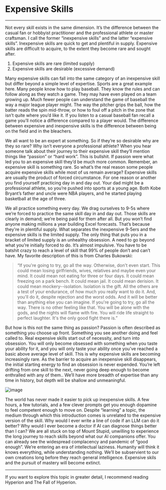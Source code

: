 # Expensive Skills
---
Not every skill exists in the same dimension. It’s the difference between the casual fan or hobbyist practitioner and the professional athlete or master craftsman. I call the former “inexpensive skills” and the latter “expensive skills”. Inexpensive skills are quick to get and plentiful in supply. Expensive skills are difficult to acquire, to the extent they become rare and sought after.

1. Expensive skills are rare (limited supply)
2. Expensive skills are desirable (excessive demand)

Many expensive skills can fall into the same category of an inexpensive skill but differ beyond a simple level of expertise. Sports are a great example here. Many people know how to play baseball. They know the rules and can follow along as they watch a game. They may have even played on a team growing up. Much fewer people can understand the game of baseball the way a major league player might. The way the pitcher grips the ball, how the batter reads the spin mid-throw, or how to foul off a pitch in the zone that isn’t quite where you’d like it. If you listen to a casual baseball fan recall a game you’ll notice a difference compared to a player would. The difference between expensive and inexpensive skills is the difference between being on the field and in the bleachers.

We all want to be an expert at something. So if they’re so desirable why are they so rare? Why isn’t everyone a professional athlete? When you hear someone talk about their journey to their expensive skill they’ll mention things like “passion” or “hard work”. This is bullshit. If passion were what led you to an expensive skill they’d be much more common. Remember, an expensive skill is something rare. So what’s the real reason some people acquire expensive skills while most of us remain average? Expensive skills are usually the product of forced circumstance. For one reason or another you find yourself practicing day in and day out. Your dad might be a professional athlete, so you’re pushed into sports at a young age. Both Kobe Bryant’s father and uncle were NBA players, and he started playing basketball at the age of three.

We all practice something every day. We drag ourselves to 9-5s where we’re forced to practice the same skill day in and day out. Those skills are clearly in demand; we’re being paid for them after all. But you won’t find anyone making millions a year building Excel forecasts. That’s because they're in plentiful supply. What separates the inexpensive 9-5ers and the expensive skills is the limited supply. The only thing that puts you in a bracket of limited supply is an unhealthy obsession. A need to go beyond what you’re initially forced to do. It’s almost impulsive. You have to be batshit crazy to reach a level of skill that 99% of people don’t and can’t have. My favorite description of this is from Charles Bukowski:

> “If you're going to try, go all the way. Otherwise, don't even start. This could mean losing girlfriends, wives, relatives and maybe even your mind. It could mean not eating for three or four days. It could mean freezing on a park bench. It could mean jail. It could mean derision. It could mean mockery--isolation. Isolation is the gift. All the others are a test of your endurance, of how much you really want to do it. And, you'll do it, despite rejection and the worst odds. And it will be better than anything else you can imagine. If you're going to try, go all the way. There is no other feeling like that. You will be alone with the gods, and the nights will flame with fire. You will ride life straight to perfect laughter. It's the only good fight there is.”

But how is this not the same thing as passion? Passion is often described as something you choose up front. Something you see another doing and feel called to. Real expensive skills start out of necessity, and turn into obsession. You will only become obsessed with something when you taste your ability for it, and you will only taste your ability once you’ve reached a basic above average level of skill. This is why expensive skills are becoming increasingly rare. As the barrier to acquire an inexpensive skill disappears, the initial starting energy to find an obsession is never expended. You’re left drifting from one skill to the next, never going deep enough to become enthralled with any of them.. We’ll have more breadth of expertise than any time in history, but depth will be shallow and unmeaningful.

![image](https://github.com/user-attachments/assets/b56468e7-717a-4dc7-9d0e-9290a90e4eae)

The world has never made it easier to pick up inexpensive skills. A few hours, a few tutorials, and a few clever prompts get you enough dopamine to feel competent enough to move on. Despite “learning” a topic, the medium through which this introduction comes is unrelated to the expensive version of the skill. Why would I ever write a line of code if an LLM can do it better? Why would I ever become a doctor if AI can diagnose things better than I can? We are all stuck on top of Mount Stupid, unwilling to experience the long journey to reach skills beyond what our AI companions offer. You can already see the widespread complacency and pandemic of “good enough”. We’re entering an era of intellectual laziness. Humanity will think it knows everything, while understanding nothing. We’ll be subservient to our own creations long before they reach general intelligence. Expensive skils and the pursuit of mastery will become extinct.

---

If you want to explore this topic in greater detail, I recommend reading Hyperion and The Fall of Hyperion.
